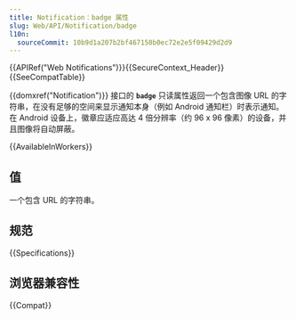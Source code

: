 ```yaml
---
title: Notification：badge 属性
slug: Web/API/Notification/badge
l10n:
  sourceCommit: 10b9d1a207b2bf467150b0ec72e2e5f09429d2d9
---
```


{{APIRef("Web Notifications")}}{{SecureContext_Header}}{{SeeCompatTable}}

{{domxref("Notification")}} 接口的 **`badge`** 只读属性返回一个包含图像 URL 的字符串，在没有足够的空间来显示通知本身（例如 Android 通知栏）时表示通知。在 Android 设备上，徽章应适应高达 4 倍分辨率（约 96 x 96 像素）的设备，并且图像将自动屏蔽。

{{AvailableInWorkers}}

## 值

一个包含 URL 的字符串。

## 规范

{{Specifications}}

## 浏览器兼容性

{{Compat}}
